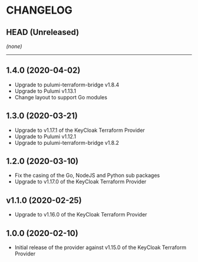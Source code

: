 CHANGELOG
=========

## HEAD (Unreleased)
_(none)_

---
## 1.4.0 (2020-04-02)
* Upgrade to pulumi-terraform-bridge v1.8.4
* Upgrade to Pulumi v1.13.1
* Change layout to support Go modules

## 1.3.0 (2020-03-21)
* Upgrade to v1.17.1 of the KeyCloak Terraform Provider
* Upgrade to Pulumi v1.12.1
* Upgrade to pulumi-terraform-bridge v1.8.2

## 1.2.0 (2020-03-10)
* Fix the casing of the Go, NodeJS and Python sub packages
* Upgrade to v1.17.0 of the KeyCloak Terraform Provider

## v1.1.0 (2020-02-25)
* Upgrade to v1.16.0 of the KeyCloak Terraform Provider

## 1.0.0 (2020-02-10)
* Initial release of the provider against v1.15.0 of the KeyCloak Terraform Provider
